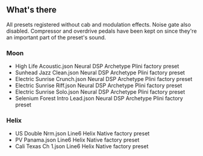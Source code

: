 ## What's there

All presets registered without cab and modulation effects. Noise gate
also disabled. Compressor and overdrive pedals have been kept on
since they're an important part of the preset's sound.

### Moon

- High Life Acoustic.json Neural DSP Archetype Plini factory preset
- Sunhead Jazz Clean.json Neural DSP Archetype Plini factory preset
- Electric Sunrise Crunch.json Neural DSP Archetype Plini factory preset
- Electric Sunrise Riff.json Neural DSP Archetype Plini factory preset
- Electric Sunrise Solo.json Neural DSP Archetype Plini factory preset
- Selenium Forest Intro Lead.json Neural DSP Archetype Plini factory preset

### Helix

- US Double Nrm.json Line6 Helix Native factory preset
- PV Panama.json Line6 Helix Native factory preset
- Cali Texas Ch 1.json Line6 Helix Native factory preset

